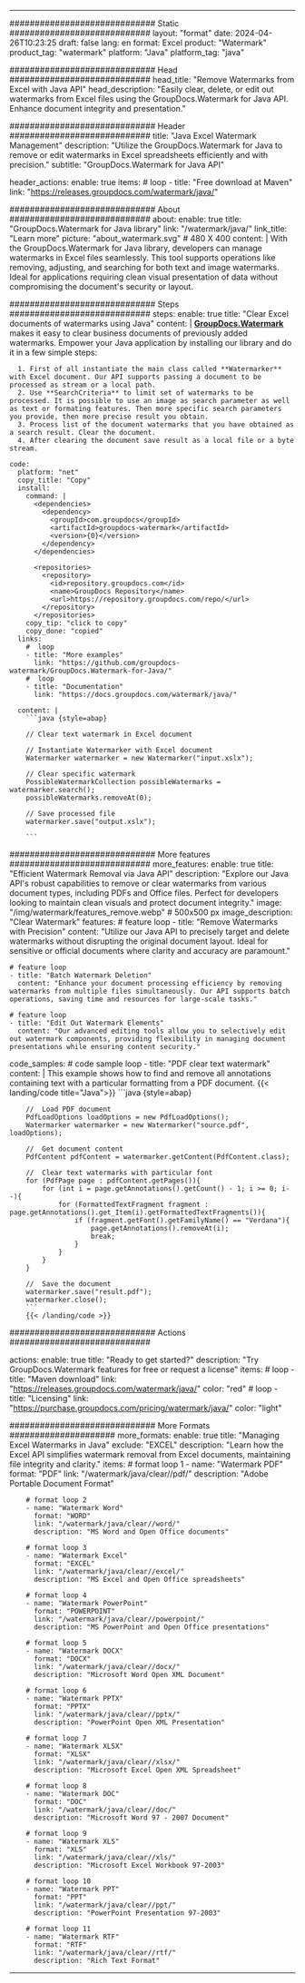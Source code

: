 
---
############################# Static ############################
layout: "format"
date:  2024-04-26T10:23:25
draft: false
lang: en
format: Excel
product: "Watermark"
product_tag: "watermark"
platform: "Java"
platform_tag: "java"

############################# Head ############################
head_title: "Remove Watermarks from Excel with Java API"
head_description: "Easily clear, delete, or edit out watermarks from Excel files using the GroupDocs.Watermark for Java API. Enhance document integrity and presentation."

############################# Header ############################
title: "Java Excel Watermark Management" 
description: "Utilize the GroupDocs.Watermark for Java to remove or edit watermarks in Excel spreadsheets efficiently and with precision."
subtitle: "GroupDocs.Watermark for Java API" 

header_actions:
  enable: true
  items:
    #  loop
    - title: "Free download at Maven"
      link: "https://releases.groupdocs.com/watermark/java/"
      
############################# About ############################
about:
    enable: true
    title: "GroupDocs.Watermark for Java library"
    link: "/watermark/java/"
    link_title: "Learn more"
    picture: "about_watermark.svg" # 480 X 400
    content: |
       With the GroupDocs.Watermark for Java library, developers can manage watermarks in Excel files seamlessly. This tool supports operations like removing, adjusting, and searching for both text and image watermarks. Ideal for applications requiring clean visual presentation of data without compromising the document's security or layout.

############################# Steps ############################
steps:
    enable: true
    title: "Clear Excel documents of watermarks using Java"
    content: |
      **[GroupDocs.Watermark](https://products.groupdocs.com/watermark/java/)** makes it easy to clear business documents of previously added watermarks. Empower your Java application by installing our library and do it in a few simple steps:
      
      1. First of all instantiate the main class called **Watermarker** with Excel document. Our API supports passing a document to be processed as stream or a local path.
      2. Use **SearchCriteria** to limit set of watermarks to be processed. It is possible to use an image as search parameter as well as text or formating features. Then more specific search parameters you provide, then more precise result you obtain.
      3. Process list of the document watermarks that you have obtained as a search result. Clear the document.
      4. After clearing the document save result as a local file or a byte stream.
   
    code:
      platform: "net"
      copy_title: "Copy"
      install:
        command: |
          <dependencies>
            <dependency>
              <groupId>com.groupdocs</groupId>
              <artifactId>groupdocs-watermark</artifactId>
              <version>{0}</version>
            </dependency>
          </dependencies>

          <repositories>
            <repository>
              <id>repository.groupdocs.com</id>
              <name>GroupDocs Repository</name>
              <url>https://repository.groupdocs.com/repo/</url>
            </repository>
          </repositories>
        copy_tip: "click to copy"
        copy_done: "copied"
      links:
        #  loop
        - title: "More examples"
          link: "https://github.com/groupdocs-watermark/GroupDocs.Watermark-for-Java/"
        #  loop
        - title: "Documentation"
          link: "https://docs.groupdocs.com/watermark/java/"
          
      content: |
        ```java {style=abap}

        // Clear text watermark in Excel document

        // Instantiate Watermarker with Excel document
        Watermarker watermarker = new Watermarker("input.xslx");
        
        // Clear specific watermark
        PossibleWatermarkCollection possibleWatermarks = watermarker.search();
        possibleWatermarks.removeAt(0);

        // Save processed file
        watermarker.save("output.xslx");
        
        ```    
        
############################# More features ############################
more_features:
  enable: true
  title: "Efficient Watermark Removal via Java API"
  description: "Explore our Java API's robust capabilities to remove or clear watermarks from various document types, including PDFs and Office files. Perfect for developers looking to maintain clean visuals and protect document integrity."
  image: "/img/watermark/features_remove.webp" # 500x500 px
  image_description: "Clear Watermark"
  features:
    # feature loop
    - title: "Remove Watermarks with Precision"
      content: "Utilize our Java API to precisely target and delete watermarks without disrupting the original document layout. Ideal for sensitive or official documents where clarity and accuracy are paramount."

    # feature loop
    - title: "Batch Watermark Deletion"
      content: "Enhance your document processing efficiency by removing watermarks from multiple files simultaneously. Our API supports batch operations, saving time and resources for large-scale tasks."

    # feature loop
    - title: "Edit Out Watermark Elements"
      content: "Our advanced editing tools allow you to selectively edit out watermark components, providing flexibility in managing document presentations while ensuring content security."
      
  code_samples:
    # code sample loop
    - title: "PDF clear text watermark"
      content: |
        This example shows how to find and remove all annotations containing text with a particular formatting from a PDF document.
        {{< landing/code title="Java">}}
        ```java {style=abap}
        
        //  Load PDF document
        PdfLoadOptions loadOptions = new PdfLoadOptions();
        Watermarker watermarker = new Watermarker("source.pdf", loadOptions);

        //  Get document content
        PdfContent pdfContent = watermarker.getContent(PdfContent.class);

        //  Clear text watermarks with particular font
        for (PdfPage page : pdfContent.getPages()){
            for (int i = page.getAnnotations().getCount() - 1; i >= 0; i--){
                for (FormattedTextFragment fragment : page.getAnnotations().get_Item(i).getFormattedTextFragments()){
                    if (fragment.getFont().getFamilyName() == "Verdana"){
                        page.getAnnotations().removeAt(i);
                        break;
                    }
                }
            }
        }

        //  Save the document
        watermarker.save("result.pdf");
        watermarker.close();
        ```
        {{< /landing/code >}}


############################# Actions ############################

actions:
  enable: true
  title: "Ready to get started?"
  description: "Try GroupDocs.Watermark features for free or request a license"
  items:
    #  loop
    - title: "Maven download"
      link: "https://releases.groupdocs.com/watermark/java/"
      color: "red"
        #  loop
    - title: "Licensing"
      link: "https://purchase.groupdocs.com/pricing/watermark/java/"
      color: "light"


############################# More Formats #####################
more_formats:
    enable: true
    title: "Managing Excel Watermarks in Java"
    exclude: "EXCEL"
    description: "Learn how the Excel API simplifies watermark removal from Excel documents, maintaining file integrity and clarity."
    items: 
        # format loop 1
        - name: "Watermark PDF"
          format: "PDF"
          link: "/watermark/java/clear//pdf/"
          description: "Adobe Portable Document Format"

        # format loop 2
        - name: "Watermark Word"
          format: "WORD"
          link: "/watermark/java/clear//word/"
          description: "MS Word and Open Office documents"
          
        # format loop 3
        - name: "Watermark Excel"
          format: "EXCEL"
          link: "/watermark/java/clear//excel/"
          description: "MS Excel and Open Office spreadsheets"

        # format loop 4
        - name: "Watermark PowerPoint"
          format: "POWERPOINT"
          link: "/watermark/java/clear//powerpoint/"
          description: "MS PowerPoint and Open Office presentations"

        # format loop 5
        - name: "Watermark DOCX"
          format: "DOCX"
          link: "/watermark/java/clear//docx/"
          description: "Microsoft Word Open XML Document"
          
        # format loop 6
        - name: "Watermark PPTX"
          format: "PPTX"
          link: "/watermark/java/clear//pptx/"
          description: "PowerPoint Open XML Presentation"
          
        # format loop 7
        - name: "Watermark XLSX"
          format: "XLSX"
          link: "/watermark/java/clear//xlsx/"
          description: "Microsoft Excel Open XML Spreadsheet"

        # format loop 8
        - name: "Watermark DOC"
          format: "DOC"
          link: "/watermark/java/clear//doc/"
          description: "Microsoft Word 97 - 2007 Document"

        # format loop 9
        - name: "Watermark XLS"
          format: "XLS"
          link: "/watermark/java/clear//xls/"
          description: "Microsoft Excel Workbook 97-2003"

        # format loop 10
        - name: "Watermark PPT"
          format: "PPT"
          link: "/watermark/java/clear//ppt/"
          description: "PowerPoint Presentation 97-2003"

        # format loop 11
        - name: "Watermark RTF"
          format: "RTF"
          link: "/watermark/java/clear//rtf/"
          description: "Rich Text Format"

---